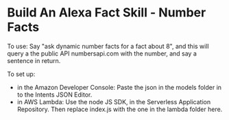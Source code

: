 # Build An Alexa Fact Skill - Number Facts

To use:
Say "ask dynamic number facts for a fact about 8", and this will query a the public API numbersapi.com with the number, and say a sentence in return.

To set up:
* in the Amazon Developer Console: Paste the json in the models folder in to the Intents JSON Editor.
* in AWS Lambda: Use the node JS SDK, in the Serverless Application Repository. Then replace index.js with the one in the lambda folder here.